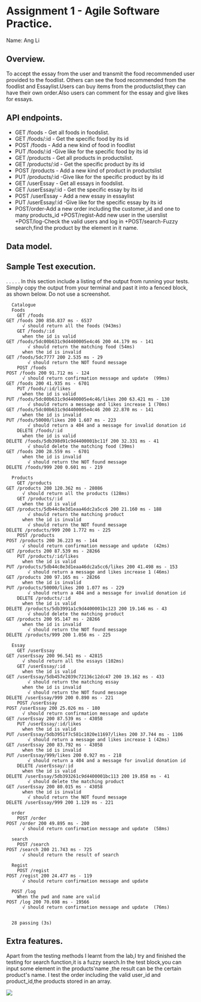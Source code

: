 # Assignment 1 - Agile Software Practice.

Name: Ang Li

## Overview.
To accept the essay  from the user and transmit the food recommended user provided to the foodlist.  Others can see the food recommended from the foodlist and Essaylist.Users can buy items from the productslist,they can have their own order.Also users can comment for the essay and give likes for essays.

## API endpoints. 

 + GET /foods - Get all foods in foodslist.
 + GET /foods/:id - Get the specific food by its id
 + POST /foods - Add a new kind of food in foodlist
 + PUT /foods/:id -Give like for the specific food by its id 
 + GET /products - Get all products in productslist.
 + GET /products/:id - Get the specific product by its id
 + POST /products - Add a new kind of product in productslist
 + PUT /products/:id -Give like for the specific product by its id 
 + GET /userEssay - Get all essays in foodslist.
 + GET /userEssay/:id - Get the specific essay by its id
 + POST /userEssay - Add a new essay in essaylist
 + PUT /userEssay/:id -Give like for the specific essay by its id 
 + POST/order-Add a new order including the customer_id and one to many products_id
 +POST/regist-Add new user in the userslist
 +POST/log-Check the valid users and log in
 +POST/search-Fuzzy search,find the product by the element in it name.
## Data model.

[datamodel]:./img/agile.png

## Sample Test execution.

. . . . . In this section include a listing of the output from running your tests. Simply copy the output from your terminal and past it into a fenced block, as shown below. Do not use a screenshot.

~~~
  Catalogue
  Foods
    GET /foods
GET /foods 200 850.837 ms - 6537
      √ should return all the foods (943ms)
    GET /foods/:id
      when the id is valid
GET /foods/5dc00b631c9d4400005e4c46 200 44.179 ms - 141
        √ should return the matching food (54ms)
      when the id is invalid
GET /foods/5dc7777 200 2.535 ms - 29
        √ should return the NOT found message
    POST /foods
POST /foods 200 91.712 ms - 124
      √ should return confirmation message and update  (99ms)
GET /foods 200 41.935 ms - 6701
    PUT /foods/:id/likes
      when the id is valid
PUT /foods/5dc00b631c9d4400005e4c46/likes 200 63.421 ms - 130
        √ should return a message and likes increase 1 (70ms)
GET /foods/5dc00b631c9d4400005e4c46 200 22.870 ms - 141
      when the id is invalid
PUT /foods/50000/likes 200 1.607 ms - 223
        √ should return a 404 and a message for invalid donation id
    DELETE /foods/:id
      when the id is valid
DELETE /foods/5db398d91c9d4400001bc11f 200 32.331 ms - 41
        √ should delete the matching food (39ms)
GET /foods 200 28.559 ms - 6701
      when the id is invalid
        √ should return the NOT found message
DELETE /foods/999 200 0.601 ms - 219

  Products
    GET /products
GET /products 200 120.362 ms - 28086
      √ should return all the products (128ms)
    GET /products/:id
      when the id is valid
GET /products/5db44c8e3d1eaa46dc2a5cc6 200 21.160 ms - 188
        √ should return the matching product
      when the id is invalid
        √ should return the NOT found message
DELETE /products/999 200 1.772 ms - 225
    POST /products
POST /products 200 36.223 ms - 144
      √ should return confirmation message and update  (42ms)
GET /products 200 87.539 ms - 28266
    PUT /products/:id/likes
      when the id is valid
PUT /products/5db44c8e3d1eaa46dc2a5cc6/likes 200 41.498 ms - 153
        √ should return a message and likes increase 1 (46ms)
GET /products 200 97.165 ms - 28266
      when the id is invalid
PUT /products/50000/likes 200 1.077 ms - 229
        √ should return a 404 and a message for invalid donation id
    DELETE /products/:id
      when the id is valid
DELETE /products/5db3991a1c9d4400001bc123 200 19.146 ms - 43
        √ should delete the matching product
GET /products 200 95.147 ms - 28266
      when the id is invalid
        √ should return the NOT found message
DELETE /products/999 200 1.056 ms - 225

  Essay
    GET /userEssay
GET /userEssay 200 96.541 ms - 42815
      √ should return all the essays (102ms)
    GET /userEssay/:id
      when the id is valid
GET /userEssay/5db457e2039c72136c12dc47 200 19.162 ms - 433
        √ should return the matching essay
      when the id is invalid
        √ should return the NOT found message
DELETE /userEssay/999 200 0.890 ms - 221
    POST /userEssay
POST /userEssay 200 25.026 ms - 180
      √ should return confirmation message and update 
GET /userEssay 200 87.539 ms - 43058
    PUT /userEssay/:id/likes
      when the id is valid
PUT /userEssay/5db3951f7c581c1020e11697/likes 200 37.744 ms - 1106
        √ should return a message and likes increase 1 (42ms)
GET /userEssay 200 83.792 ms - 43058
      when the id is invalid
PUT /userEssay/999/likes 200 0.927 ms - 218
        √ should return a 404 and a message for invalid donation id
    DELETE /userEssay/:id
      when the id is valid
DELETE /userEssay/5db393261c9d4400001bc113 200 19.858 ms - 41
        √ should delete the matching product
GET /userEssay 200 80.015 ms - 43058
      when the id is invalid
        √ should return the NOT found message
DELETE /userEssay/999 200 1.129 ms - 221

  order
    POST /order
POST /order 200 49.895 ms - 200
      √ should return confirmation message and update  (58ms)

  search
    POST /search
POST /search 200 21.743 ms - 725
      √ should return the result of search 

  Regist
    POST /regist
POST /regist 200 24.477 ms - 119
      √ should return confirmation message and update 
      
  POST /log
    When the pwd and name are valid
POST /log 200 70.698 ms - 19566
      √ should return confirmation message and update  (76ms)


  28 passing (3s)

~~~

## Extra features.

Apart from the testing methods I learnt from the lab,I try and finished the testing for search function,it is a fuzzy search.In the test block,you can input some element in the products'name ,the result can be the certain product's name.
I test the order including the valid user_id and product_id,the products stored in an array.

![][datamodel]
